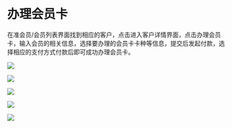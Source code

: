 # 办理会员卡

在准会员/会员列表界面找到相应的客户，点击进入客户详情界面，点击办理会员卡，输入会员的相关信息，选择要办理的会员卡卡种等信息，提交后发起付款，选择相应的支付方式付款后即可成功办理会员卡。

![](.gitbook/assets/1%20%285%29.jpg)

![](.gitbook/assets/1%20%284%29.jpg)

![](.gitbook/assets/2%20%281%29.jpg)

![](.gitbook/assets/3%20%282%29.jpg)

![](.gitbook/assets/4%20%283%29.jpg)

